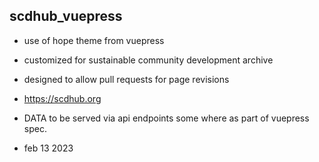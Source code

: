 ## scdhub_vuepress

- use of hope theme from vuepress

- customized for sustainable community development archive

- designed to allow pull requests for page revisions

- https://scdhub.org


- DATA to be served via api endpoints some where as part of vuepress spec.

- feb 13 2023
